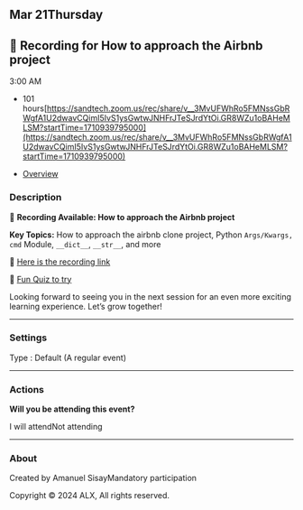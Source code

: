 ## **Mar** 21Thursday

## 🎥 Recording for How to approach the Airbnb project

3:00 AM

- 101 hours[https://sandtech.zoom.us/rec/share/v__3MvUFWhRo5FMNssGbRWgfA1U2dwavCQimI5IvS1ysGwtwJNHFrJTeSJrdYtOi.GR8WZu1oBAHeMLSM?startTime=1710939795000](https://sandtech.zoom.us/rec/share/v__3MvUFWhRo5FMNssGbRWgfA1U2dwavCQimI5IvS1ysGwtwJNHFrJTeSJrdYtOi.GR8WZu1oBAHeMLSM?startTime=1710939795000)

-   [Overview](https://intranet.alxswe.com/events/2447/overview)

### Description

🎥  **Recording Available: How to approach the Airbnb project**

**Key Topics:**  How to approach the airbnb clone project, Python  `Args/Kwargs,`  `cmd`  Module,  `__dict__`,  `__str__`, and more

🔗  [Here is the recording link](https://discord.com/channels/1148581179084243054/1159450743590363157/1220265280291213314 "Here is the recording link")

🔗  [Fun Quiz to try](https://discord.com/channels/1148581179084243054/1159450736686530610/1220338760953364511 "Fun Quiz to try")

Looking forward to seeing you in the next session for an even more exciting learning experience. Let’s grow together!

----------

### Settings

Type : Default (A regular event)

----------

### Actions

**Will you be attending this event?**

I will attendNot attending

----------

### About

Created by Amanuel SisayMandatory participation

Copyright © 2024 ALX, All rights reserved.
